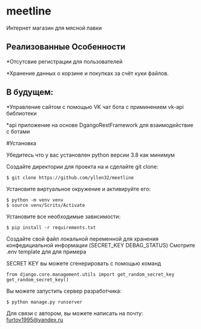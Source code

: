 # meetline
Интернет магазин для мясной лавки

## Реализованные Особенности

*Отсутсвие регистрации для пользователей

*Хранение данных о корзине и покупках за счёт куки файлов. 

## В будущем:

*Управление сайтом с помощью VK чат бота c приминением vk-api библиотеки

*api приложение на основе DgangoRestFramework для взаимодействие с ботами 

#Установка

Убедитесь что у вас установлен python версии 3.8 как минимум

Создайте директории для проекта на и сделайте git clone:

    $ git clone https://github.com/yllen32/meetline
    
Установите виртуальное окружение и активируйте его:
    
    $ python -m venv venv
    $ source venv/Scrits/Activate

Установите все необходимые зависимости:
    
    $ pip install -r requirements.txt

Создайте свой файл локальной переменной для хранения конфедициальной информации (SECRET_KEY DEBAG_STATUS)
Смотрите .env template для для примера

SECRET KEY вы можете сгенерировать с помощью команд


    from django.core.management.utils import get_random_secret_key  
    get_random_secret_key()

Вы можете запустить сервер разработчика:

    $ python manage.py runserver

Для связи с автором, вы можете написать на почту:
    furtov1995@yandex.ru

